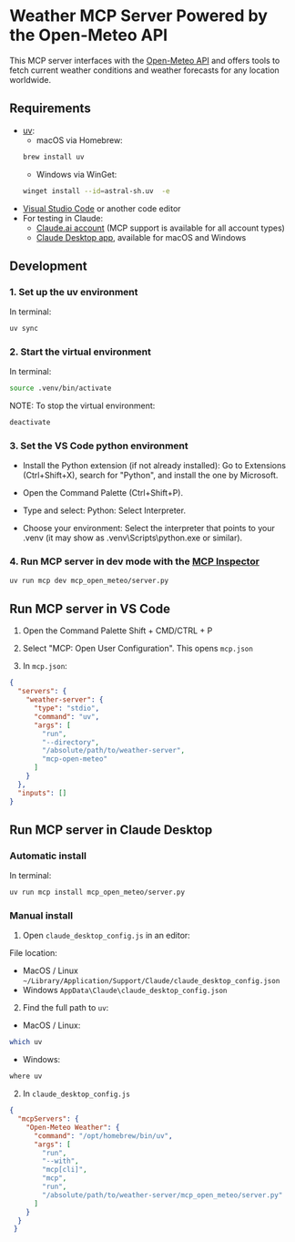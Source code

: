 # Weather MCP Server Powered by the Open-Meteo API

This MCP server interfaces with the [Open-Meteo API](https://open-meteo.com/en/docs) and offers tools to fetch current weather conditions and weather forecasts for any location worldwide.

## Requirements

- [uv](https://docs.astral.sh/uv/):
   - macOS via Homebrew:
   ```bash
   brew install uv
   ```
   - Windows via WinGet:
   ```bash
   winget install --id=astral-sh.uv  -e
   ```
- [Visual Studio Code](https://code.visualstudio.com/) or another code editor
- For testing in Claude:
  - [Claude.ai account](https://claude.ai) (MCP support is available for all account types)
  - [Claude Desktop app](https://claude.ai/download), available for macOS and Windows

## Development

### 1. Set up the uv environment

In terminal:
```bash
uv sync
```
### 2. Start the virtual environment

In terminal:
```bash
source .venv/bin/activate
```

NOTE: To stop the virtual environment:
```bash
deactivate
```

### 3. Set the VS Code python environment

* Install the Python extension (if not already installed):
 Go to Extensions (Ctrl+Shift+X), search for "Python", and install the one by Microsoft.

* Open the Command Palette (Ctrl+Shift+P).

* Type and select: Python: Select Interpreter.

* Choose your environment: Select the interpreter that points to your .venv (it may show as .venv\Scripts\python.exe or similar).

### 4. Run MCP server in dev mode with the [MCP Inspector](https://github.com/modelcontextprotocol/inspector)

```bash
uv run mcp dev mcp_open_meteo/server.py
```

## Run MCP server in VS Code

1. Open the Command Palette Shift + CMD/CTRL + P

2. Select "MCP: Open User Configuration". This opens `mcp.json`

3. In `mcp.json`:

  ```json
  {
    "servers": {
      "weather-server": {
        "type": "stdio",
        "command": "uv",
        "args": [
          "run",
          "--directory",
          "/absolute/path/to/weather-server",
          "mcp-open-meteo"
        ]
      }
    },
    "inputs": []
  }
  ```

## Run MCP server in Claude Desktop

### Automatic install

In terminal:
```bash
uv run mcp install mcp_open_meteo/server.py
```

### Manual install

1. Open `claude_desktop_config.js` in an editor:
 
  File location:
  - MacOS / Linux `~/Library/Application/Support/Claude/claude_desktop_config.json`
  - Windows `AppData\Claude\claude_desktop_config.json`

2. Find the full path to `uv`:
  
  - MacOS / Linux:
  ```bash
  which uv
  ```
  - Windows:
  ```bash
  where uv
  ```

2. In `claude_desktop_config.js`

  ```json
  {
    "mcpServers": {
      "Open-Meteo Weather": {
        "command": "/opt/homebrew/bin/uv",
        "args": [
          "run",
          "--with",
          "mcp[cli]",
          "mcp",
          "run",
          "/absolute/path/to/weather-server/mcp_open_meteo/server.py"
        ]
      }
    }
   }
   ```

